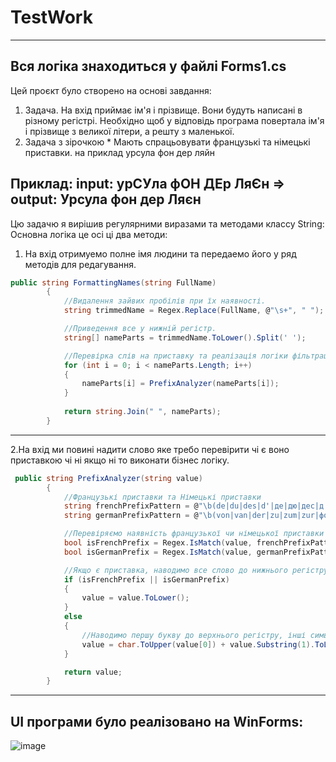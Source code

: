 # TestWork
---
Вся логіка знаходиться у файлі Forms1.cs
---
Цей проєкт було створено на основі завдання:
1) Задача. На вхід приймає ім'я і прізвище. Вони будуть написані в різному регістрі. Необхідно щоб у відповідь програма повертала ім'я і прізвище з великої літери, а решту з маленької.
2) Задача з зірочкою * Мають спрацьовувати французькі та німецькі приставки. на приклад урсула фон дер ляйн

Приклад: input: урСУла фОН ДЕр ЛяЄн => output: Урсула фон дер Ляєн
---
Цю задачю я вирішив регулярними виразами та методами классу String:
Основна логіка це осі ці два методи:
1. На вхід отримуемо полне імя людини та передаемо його у ряд методів для редагування.
```cs
public string FormattingNames(string FullName)
        {
            //Видалення зайвих пробілів при їх наявності.
            string trimmedName = Regex.Replace(FullName, @"\s+", " ");

            //Приведення все у нижній регістр.
            string[] nameParts = trimmedName.ToLower().Split(' ');

            //Перевірка слів на приставку та реалізація логіки фільтрації слів.
            for (int i = 0; i < nameParts.Length; i++)
            {
                nameParts[i] = PrefixAnalyzer(nameParts[i]);
            }
            
            return string.Join(" ", nameParts);
        }
```

---
2.На вхід ми повині надити слово яке требо перевірити чі є воно приставкою чі ні якщо ні то виконати бізнес логіку.
```cs
 public string PrefixAnalyzer(string value)
        {
            //Французькі приставки та Німецькі приставки
            string frenchPrefixPattern = @"\b(de|du|des|d'|де|дю|дес|д')\b";       
            string germanPrefixPattern = @"\b(von|van|der|zu|zum|zur|фон|ван|дер|цу|цум|цур)\b";

            //Перевіряємо наявність французької чи німецької приставки
            bool isFrenchPrefix = Regex.IsMatch(value, frenchPrefixPattern, RegexOptions.IgnoreCase);
            bool isGermanPrefix = Regex.IsMatch(value, germanPrefixPattern, RegexOptions.IgnoreCase);

            //Якщо є приставка, наводимо все слово до нижнього регістру
            if (isFrenchPrefix || isGermanPrefix)
            {
                value = value.ToLower();
            }
            else
            {
                //Наводимо першу букву до верхнього регістру, інші символи до нижнього регістру
                value = char.ToUpper(value[0]) + value.Substring(1).ToLower();
            }

            return value;
        }
```
---
UI програми було реалізовано на WinForms:
---
![image](https://github.com/AmateurBoy/TestWork/assets/90874301/758d0568-618b-4fe2-afe8-81a0ac019fd3)
